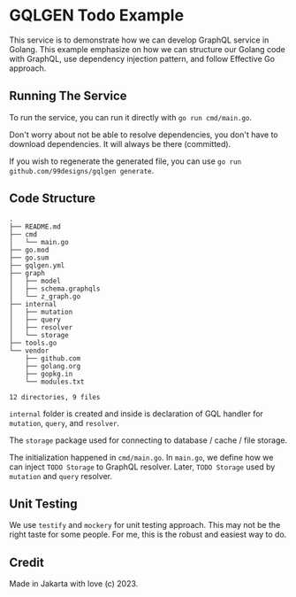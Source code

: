 # GQLGEN Todo Example

This service is to demonstrate how we can develop GraphQL service in Golang. 
This example emphasize on how we can structure our Golang code with GraphQL, use dependency injection pattern, and follow Effective Go approach.

## Running The Service

To run the service, you can run it directly with `go run cmd/main.go`.

Don't worry about not be able to resolve dependencies, you don't have to download dependencies. It will always be there (committed).

If you wish to regenerate the generated file, you can use `go run github.com/99designs/gqlgen generate`.

## Code Structure

```text
.
├── README.md
├── cmd
│   └── main.go
├── go.mod
├── go.sum
├── gqlgen.yml
├── graph
│   ├── model
│   ├── schema.graphqls
│   └── z_graph.go
├── internal
│   ├── mutation
│   ├── query
│   ├── resolver
│   └── storage
├── tools.go
└── vendor
    ├── github.com
    ├── golang.org
    ├── gopkg.in
    └── modules.txt

12 directories, 9 files
```

`internal` folder is created and inside is declaration of GQL handler for `mutation`, `query`, and `resolver`.

The `storage` package used for connecting to database / cache / file storage.

The initialization happened in `cmd/main.go`. In `main.go`, we define how we can inject `TODO Storage` to GraphQL resolver. Later, `TODO Storage` used by `mutation` and `query` resolver.

## Unit Testing

We use `testify` and `mockery` for unit testing approach. This may not be the right taste for some people. For me, this is the robust and easiest way to do.

## Credit

Made in Jakarta with love (c) 2023.
